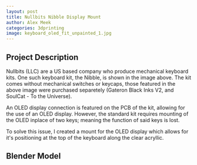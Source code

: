 ```yaml
---
layout: post
title: Nullbits Nibble Display Mount
author: Alex Meek
categories: 3dprinting
image: keyboard_oled_fit_unpainted_1.jpg
---
```


## Project Description

Nullbits (LLC) are a US based company who produce mechanical keyboard kits. One such keyboard kit, the Nibble, is shown in the image above. The kit comes without mechanical switches or keycaps, those featured in the above image were purchased separetely (Gateron Black Inks V2, and SoulCat - To the Universe). 

An OLED display connection is featured on the PCB of the kit, allowing for the use of an OLED display. However, the standard kit requires mounting of the OLED inplace of two keys; meaning the function of said keys is lost. 

To solve this issue, I created a mount for the OLED display which allows for it's positioning at the top of the keyboard along the clear acryllic.

## Blender Model





